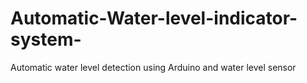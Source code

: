 # Automatic-Water-level-indicator-system-
Automatic water level detection using Arduino and water level sensor
